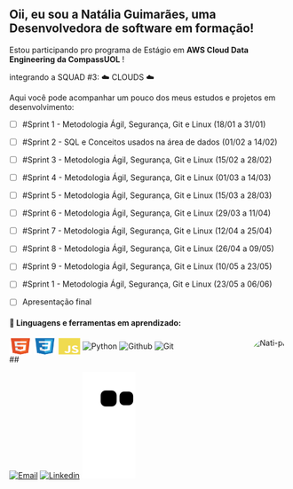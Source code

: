 ## Oii, eu sou a Natália Guimarães, uma Desenvolvedora de software em formação!
Estou participando pro programa de Estágio em **AWS Cloud Data Engineering da CompassUOL** !

integrando a SQUAD #3: :cloud: CLOUDS :cloud:



Aqui você pode acompanhar um pouco dos meus estudos e projetos em desenvolvimento:

- [ ] #Sprint 1 - Metodologia Ágil, Segurança, Git e Linux (18/01 a 31/01)
- [ ] #Sprint 2 - SQL e Conceitos usados na área de dados (01/02 a 14/02)
- [ ] #Sprint 3 - Metodologia Ágil, Segurança, Git e Linux (15/02 a 28/02)
- [ ] #Sprint 4 - Metodologia Ágil, Segurança, Git e Linux (01/03 a 14/03)
- [ ] #Sprint 5 - Metodologia Ágil, Segurança, Git e Linux (15/03 a 28/03)
- [ ] #Sprint 6 - Metodologia Ágil, Segurança, Git e Linux (29/03 a 11/04)
- [ ] #Sprint 7 - Metodologia Ágil, Segurança, Git e Linux (12/04 a 25/04)
- [ ] #Sprint 8 - Metodologia Ágil, Segurança, Git e Linux (26/04 a 09/05)
- [ ] #Sprint 9 - Metodologia Ágil, Segurança, Git e Linux (10/05 a 23/05)
- [ ] #Sprint 1 - Metodologia Ágil, Segurança, Git e Linux (23/05 a 06/06)
- [ ] Apresentação final


#### :rocket: Linguagens e ferramentas em aprendizado:
<div>
  <img align="center" alt="Nati-HTML" height="30" width="40" src="https://raw.githubusercontent.com/devicons/devicon/master/icons/html5/html5-original.svg">
  <img align="center" alt="Nati-CSS" height="30" width="40" src="https://raw.githubusercontent.com/devicons/devicon/master/icons/css3/css3-original.svg">
  <img align="center" alt="Nati-Js" height="30" width="40" src="https://raw.githubusercontent.com/devicons/devicon/master/icons/javascript/javascript-plain.svg">
  <img align="center" alt="Python" height="30" width="30" src="https://user-images.githubusercontent.com/104440384/214360489-b5abd1ed-3612-448f-86d0-d934dff813ab.png">
  <img align="center" alt="Github" height="30" width="30" src="https://user-images.githubusercontent.com/104440384/214358491-7894c9da-d142-46eb-b97c-ed4508d81792.png">
  <img align="center" alt="Git" height="30" width="30" src="https://user-images.githubusercontent.com/104440384/214358921-384e6d46-022f-4ae8-aa4b-a8a5f9098711.png">
  <img align="right" alt="Nati-pic" height="150" style="border-radius:50px;" src="https://i.imgur.com/5VxQrdb.png">
 </div>
  ##
 
[![Email](https://img.shields.io/badge/-Gmail-%23333?style=for-the-badge&logo=gmail&logoColor=white)](mailto:guimaraessnatalia@gmail.com)
[![Linkedin](https://img.shields.io/badge/-LinkedIn-%230077B5?style=for-the-badge&logo=linkedin&logoColor=white)](https://www.linkedin.com/in/natalia-guimar%C3%A3es-6a357721b)
 ![Snake animation](https://github.com/nataliasguimaraes/nataliasguimaraes/blob/output/github-contribution-grid-snake.svg)

